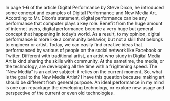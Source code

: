 In page 1-6 of the article Digital Performance by Steve Dixon, he introduced some concept and examples of Digital Performance and New Media Art. 
According to Mr. Dixon’s statement, digital performance can be any performance that computer plays a key role. Benefit from the huge amount of internet users, digital performance become a very huge but general concept that happening in today’s world. As a result, to my opinion, digital performance is more like a community behavior, but not a skill that belongs to engineer or artist. Today, we can easily find creative ideas that performanced by various of people on the social network like Facebook or Twitter. Different with traditional artist, an artist who study in Digital Media Art is kind sharing the skills with community. At the sametime, the media, or the technology, are developing all the time with a frightening speed. The “New Media” is an active subject: it relies on the current moment. 
So, what is the goal to the New Media Artist? I have this question because making art should be different from general purpose. An ideal performance in my mind is one can repackage the developing technology, or explore new usage and perspective of the current or even old technologies.

